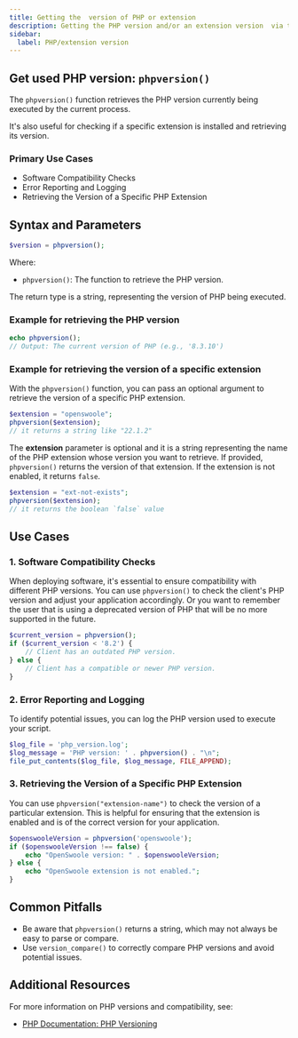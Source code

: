 ```yaml
---
title: Getting the  version of PHP or extension
description: Getting the PHP version and/or an extension version  via the `phpversion()` function
sidebar:
  label: PHP/extension version
---
```


## Get used PHP version: `phpversion()`

The `phpversion()` function retrieves the PHP version currently being executed by the current process.

It's also useful for checking if a specific extension is installed and retrieving its version.

### Primary Use Cases

* Software Compatibility Checks
* Error Reporting and Logging
* Retrieving the Version of a Specific PHP Extension

## Syntax and Parameters

```php
$version = phpversion();
```

Where:

- `phpversion()`: The function to retrieve the PHP version.

The return type is a string, representing the version of PHP being
executed.

### Example for retrieving the PHP version
```php
echo phpversion();
// Output: The current version of PHP (e.g., '8.3.10')
```

### Example for retrieving the version of a specific extension

With the `phpversion()` function, you can pass an optional argument to retrieve the version of a specific PHP extension.

```php
$extension = "openswoole";
phpversion($extension);
// it returns a string like "22.1.2"
```

The **extension** parameter is optional and it is a string representing the name of the PHP extension whose version you want to retrieve. If provided, `phpversion()` returns the version of that extension. If the extension is not enabled, it returns `false`.

```php
$extension = "ext-not-exists";
phpversion($extension);
// it returns the boolean `false` value
```



## Use Cases

### 1. Software Compatibility Checks

When deploying software, it's essential to ensure compatibility with
different PHP versions. You can use `phpversion()` to check the client's
PHP version and adjust your application accordingly. Or you want to remember the user that is using a deprecated version of PHP that will be no more supported in the future.

```php
$current_version = phpversion();
if ($current_version < '8.2') {
    // Client has an outdated PHP version.
} else {
    // Client has a compatible or newer PHP version.
}
```

### 2. Error Reporting and Logging

To identify potential issues, you can log the PHP version used to execute
your script.

```php
$log_file = 'php_version.log';
$log_message = 'PHP version: ' . phpversion() . "\n";
file_put_contents($log_file, $log_message, FILE_APPEND);
```

### 3. Retrieving the Version of a Specific PHP Extension

You can use `phpversion("extension-name")` to check the version of a particular extension. This is helpful for ensuring that the extension is enabled and is of the correct version for your application.
```php
$openswooleVersion = phpversion('openswoole');
if ($openswooleVersion !== false) {
    echo "OpenSwoole version: " . $openswooleVersion;
} else {
    echo "OpenSwoole extension is not enabled.";
}
```

## Common Pitfalls

* Be aware that `phpversion()` returns a string, which may not always be
easy to parse or compare.
* Use `version_compare()` to correctly compare PHP versions and avoid
potential issues.

## Additional Resources

For more information on PHP versions and compatibility, see:

* [PHP Documentation: PHP
Versioning](https://www.php.net/manual/en/function.phpversion.php)
